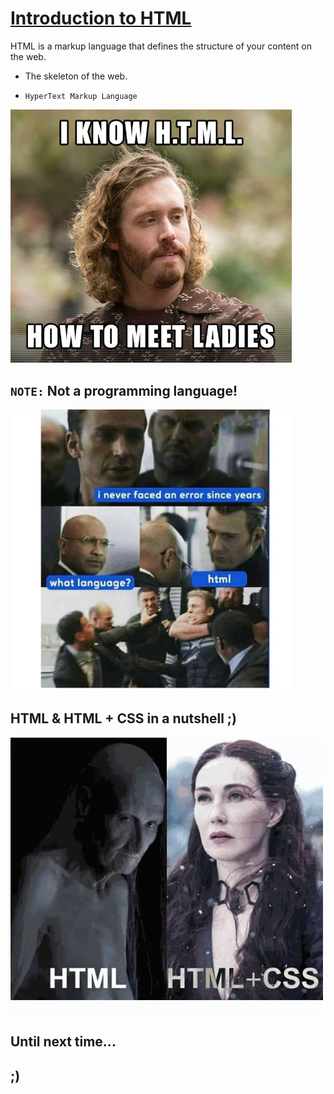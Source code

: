 # [Introduction to HTML](https://developer.mozilla.org/en-US/docs/Learn/HTML/Introduction_to_HTML)

HTML is a markup language that defines the structure of your content on the web.

- The skeleton of the web.

- `HyperText Markup Language`

<!-- ## Now, you know `HTML` -->

<!-- ![H.T.M.L lol](./Resources/memes/i-know-html.jpg) -->
<img src="./Resources/memes/i-know-html.jpg" alt="HTML Intro" width=450>

## `NOTE:` Not a programming language!

<!-- ## Just HTML isn't enough as you know by now -->

<!-- ## Okay, i got one more, `NEVER` say that you just know HTML, OR -->

<!-- ![HTML lol](./Resources/memes/html-lol.jpg) -->
<img src="./Resources/memes/html-lol.jpg" alt="Not a programming language!" width=450>

<!-- ### And, `NEVER` say that HTML is a programming language Ever -->

## HTML & HTML + CSS in a nutshell ;)

![HTML + CSS](./Resources/memes/html-css-lol.jpg)

## Until next time...

## ;)
